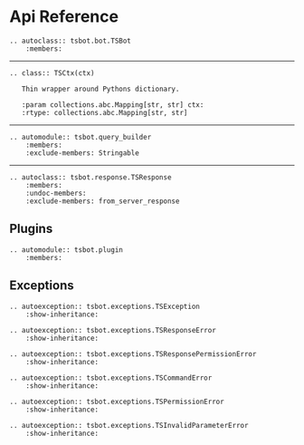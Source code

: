 # Api Reference

```{eval-rst}
.. autoclass:: tsbot.bot.TSBot
    :members:
```

---

```{eval-rst}
.. class:: TSCtx(ctx)

   Thin wrapper around Pythons dictionary.

   :param collections.abc.Mapping[str, str] ctx:
   :rtype: collections.abc.Mapping[str, str]
```

---

```{eval-rst}
.. automodule:: tsbot.query_builder
    :members:
    :exclude-members: Stringable
```

---

```{eval-rst}
.. autoclass:: tsbot.response.TSResponse
    :members:
    :undoc-members:
    :exclude-members: from_server_response
```

## Plugins

```{eval-rst}
.. automodule:: tsbot.plugin
    :members:
```

## Exceptions

```{eval-rst}
.. autoexception:: tsbot.exceptions.TSException
    :show-inheritance:

.. autoexception:: tsbot.exceptions.TSResponseError
    :show-inheritance:

.. autoexception:: tsbot.exceptions.TSResponsePermissionError
    :show-inheritance:

.. autoexception:: tsbot.exceptions.TSCommandError
    :show-inheritance:

.. autoexception:: tsbot.exceptions.TSPermissionError
    :show-inheritance:

.. autoexception:: tsbot.exceptions.TSInvalidParameterError
    :show-inheritance:
```

